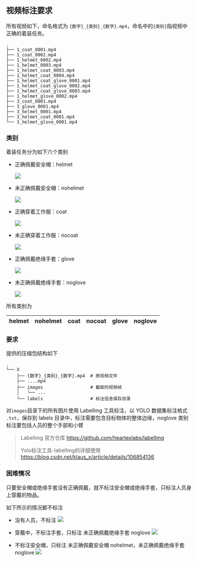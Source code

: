 ## 视频标注要求

所有视频如下，命名格式为 `{数字}_{类别}_{数字}.mp4`，命名中的`{类别}`指视频中正确的着装任务。

```
.
├── 1_coat_0001.mp4
├── 1_coat_0002.mp4
├── 1_helmet_0002.mp4
├── 1_helmet_0003.mp4
├── 1_helmet_coat_0003.mp4
├── 1_helmet_coat_0004.mp4
├── 1_helmet_coat_glove_0001.mp4
├── 1_helmet_coat_glove_0002.mp4
├── 1_helmet_coat_glove_0003.mp4
├── 1_helmet_glove_0002.mp4
├── 3_coat_0001.mp4
├── 3_glove_0001.mp4
├── 3_helmet_0001.mp4
├── 3_helmet_coat_0001.mp4
└── 3_helmet_glove_0001.mp4
```

### 类别

着装任务分为如下六个类别

- 正确佩戴安全帽：helmet

  ![](figure/helmet.jpg)

- 未正确佩戴安全帽：nohelmet

  ![](figure/nohelmet.jpg)

- 正确穿着工作服：coat

  ![](figure/coat.jpg)

- 未正确穿着工作服：nocoat

  ![](figure/nocoat.jpg)

- 正确佩戴绝缘手套：glove

  ![](figure/glove.jpg)

- 未正确佩戴绝缘手套：noglove

  ![](figure/noglove.jpg)

所有类别为

| helmet | nohelmet | coat | nocoat | glove | noglove |
|--------|----------|------|--------|-------|---------|

### 要求

提供的压缩包结构如下

```shell
.
└── X
    ├── {数字}_{类别}_{数字}.mp4	# 原视频文件
    ├── ....mp4					
    ├── images					# 截取的视频帧
	│   └── ...
	└── labels					# 标注信息保存目录
```

对`images`目录下的所有图片使用 LabelImg 工具标注，以 YOLO 数据集标注格式 `.txt`，保存到 labels 目录中，标注需要包含目标物体的整体边缘，noglove
类别标注要包括人员的整个手部和小臂


> LabelImg 官方仓库 https://github.com/heartexlabs/labelImg
>
> Yolo标注工具-labelImg的详细使用 https://blog.csdn.net/klaus_x/article/details/106854136

### 困难情况

只要安全帽或绝缘手套没有正确佩戴，就不标注安全帽或绝缘手套，只标注人员身上穿戴的物品。

如下所示的情况都不标注

- 没有人员，不标注
  ![](figure/1.jpg)


- 穿戴中，不标注手套，只标注 未正确佩戴绝缘手套 noglove
  ![](figure/2.jpg)


- 不标注安全帽，只标注 未正确佩戴安全帽 nohelmet，未正确佩戴绝缘手套 noglove
  ![](figure/3.jpg)
